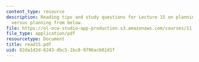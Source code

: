 ```yaml
---
content_type: resource
description: Reading tips and study questions for Lecture 15 on planning from above
  versus planning from below.
file: https://ol-ocw-studio-app-production.s3.amazonaws.com/courses/11-201-gateway-planning-action-fall-2007/82da1d2d6243dbc51bc89796acb01d1f_read15.pdf
file_type: application/pdf
resourcetype: Document
title: read15.pdf
uid: 82da1d2d-6243-dbc5-1bc8-9796acb01d1f
---
```


